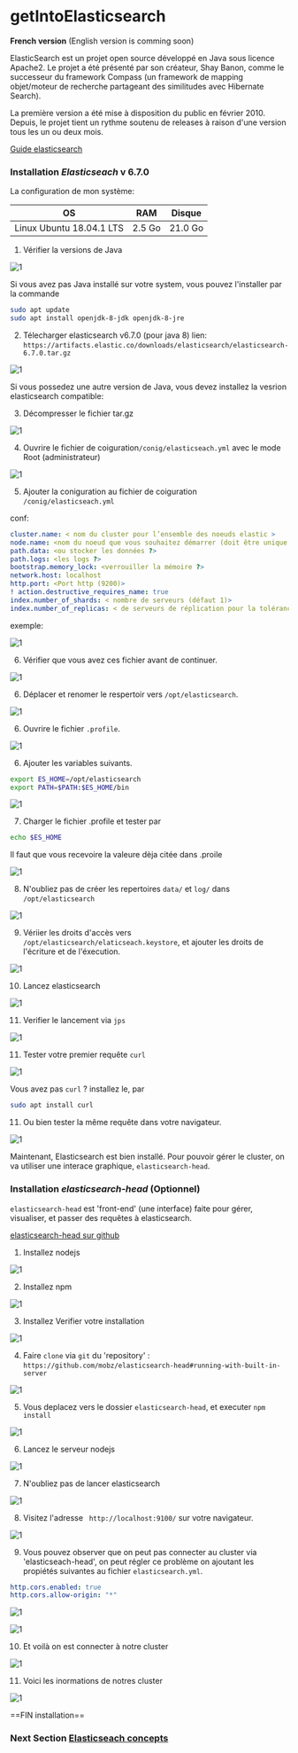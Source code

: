 # getIntoElasticsearch

**French version** (English version is comming soon)

ElasticSearch est un projet open source développé en Java sous licence Apache2. Le projet a été présenté par son créateur, Shay Banon, comme le successeur du framework Compass (un framework de mapping objet/moteur de recherche partageant des similitudes avec Hibernate Search).

La première version a été mise à disposition du public en février 2010. Depuis, le projet tient un rythme soutenu de releases à raison d'une version tous les un ou deux mois.

[Guide elasticsearch](https://www.elastic.co/guide/en/elasticsearch/reference/master/index.html)

### Installation _Elasticseach_ v 6.7.0

La configuration de mon système:

| OS                       | RAM    | Disque  |
| ------------------------ | ------ | ------- |
| Linux Ubuntu 18.04.1 LTS | 2.5 Go | 21.0 Go |

1. Vérifier la versions de Java

![1](./screeshots/1.JPG)

Si vous avez pas Java installé sur votre system, vous pouvez l'installer par la commande

```bash
sudo apt update
sudo apt install openjdk-8-jdk openjdk-8-jre
```

2. Télecharger elasticsearch v6.7.0 (pour java 8)
   lien: `https://artifacts.elastic.co/downloads/elasticsearch/elasticsearch-6.7.0.tar.gz`

![1](./screeshots/2.JPG)

Si vous possedez une autre version de Java, vous devez installez la vesrion elasticsearch compatible:

3. Décompresser le fichier tar.gz

![1](./screeshots/3.JPG)

4. Ouvrire le fichier de coiguration`/conig/elasticseach.yml` avec le mode Root (administrateur)

![1](./screeshots/4.JPG)

5. Ajouter la coniguration au fichier de coiguration `/conig/elasticseach.yml`

conf:

```yml
cluster.name: < nom du cluster pour l’ensemble des noeuds elastic >
node.name: <nom du noeud que vous souhaitez démarrer (doit être unique pour un cluster)>
path.data: <ou stocker les données ?>
path.logs: <les logs ?>
bootstrap.memory_lock: <verrouiller la mémoire ?>
network.host: localhost
http.port: <Port http (9200)>
! action.destructive_requires_name: true
index.number_of_shards: < nombre de serveurs (défaut 1)>
index.number_of_replicas: < de serveurs de réplication pour la tolérance aux pannes (défaut 0) >
```

exemple:

![1](./screeshots/14.JPG)

6. Vérifier que vous avez ces fichier avant de continuer.

![1](./screeshots/7.JPG)

6. Déplacer et renomer le respertoir vers `/opt/elasticsearch`.

![1](./screeshots/9.JPG)

6. Ouvrire le fichier `.profile`.

![1](./screeshots/11.JPG)

6. Ajouter les variables suivants.

```bash
export ES_HOME=/opt/elasticsearch
export PATH=$PATH:$ES_HOME/bin
```

![1](./screeshots/10.JPG)

7. Charger le fichier .profile et tester par

```bash
echo $ES_HOME
```

Il faut que vous recevoire la valeure dèja citée dans .proile

![1](./screeshots/12.JPG)

8. N'oubliez pas de créer les repertoires `data/` et `log/` dans `/opt/elasticsearch`

![1](./screeshots/13.JPG)

9. Vériier les droits d'accès vers `/opt/elasticsearch/elaticseach.keystore`, et ajouter les droits de l'écriture et de l'éxecution.

![1](./screeshots/15.JPG)

10. Lancez elasticsearch

![1](./screeshots/17.JPG)

11. Verifier le lancement via `jps`

![1](./screeshots/18.JPG)

11. Tester votre premier requête `curl`

![1](./screeshots/19.JPG)

Vous avez pas `curl` ? installez le, par

```bash
sudo apt install curl
```

11. Ou bien tester la même requête dans votre navigateur.

![1](./screeshots/20.JPG)

Maintenant, Elasticsearch est bien installé.
Pour pouvoir gérer le cluster, on va utiliser une interace graphique, `elasticsearch-head`.

### Installation _elasticsearch-head_ (Optionnel)

`elasticsearch-head` est 'front-end' (une interface) faite pour gérer, visualiser, et passer des requêtes à elasticsearch.

[elasticsearch-head sur github](https://github.com/mobz/elasticsearch-head#running-with-built-in-server)

1. Installez nodejs

![1](./screeshots/head-1.JPG)

2. Installez npm

![1](./screeshots/head-2.JPG)

3. Installez Verifier votre installation

![1](./screeshots/head-3.JPG)

4. Faire `clone` via `git` du 'repository' : `https://github.com/mobz/elasticsearch-head#running-with-built-in-server`

![1](./screeshots/head-4.JPG)

5. Vous deplacez vers le dossier `elasticsearch-head`, et executer `npm install`

![1](./screeshots/head-5.JPG)

6. Lancez le serveur nodejs

![1](./screeshots/head-6.JPG)

7. N'oubliez pas de lancer elasticsearch

![1](./screeshots/head-7.JPG)

8. Visitez l'adresse ` http://localhost:9100/` sur votre navigateur.

![1](./screeshots/head-8.JPG)

9. Vous pouvez observer que on peut pas connecter au cluster via 'elasticseach-head', on peut régler ce problème on ajoutant les propiétés suivantes au fichier `elasticsearch.yml`.

```yml
http.cors.enabled: true
http.cors.allow-origin: "*"
```

![1](./screeshots/head-10.JPG)

![1](./screeshots/head-9.JPG)

10. Et voilà on est connecter à notre cluster

![1](./screeshots/head-11.JPG)

11. Voici les inormations de notres cluster

![1](./screeshots/head-12.JPG)

==FIN installation==

### Next Section [Elasticseach concepts]()
